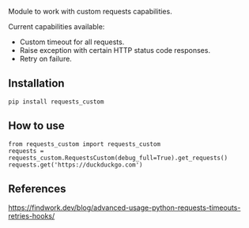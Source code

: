 Module to work with custom requests capabilities.

Current capabilities available:

- Custom timeout for all requests.
- Raise exception with certain HTTP status code responses.
- Retry on failure.

## Installation

~~~
pip install requests_custom
~~~

## How to use

~~~
from requests_custom import requests_custom
requests = requests_custom.RequestsCustom(debug_full=True).get_requests()
requests.get('https://duckduckgo.com')
~~~

## References

https://findwork.dev/blog/advanced-usage-python-requests-timeouts-retries-hooks/
